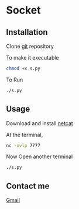 # Socket

## Installation
Clone [git](https://github.com/Basil-jiji/Socket.git) repository 

To make it executable
```bash
chmod +x s.py
```
To Run
```bash
./s.py
```
## Usage
Download and install [netcat](https://nmap.org/ncat/)

At the terminal,
```bash
nc -nvlp 7777
```
Now Open another terminal
```bash
./s.py
```
## Contact me
[Gmail](mailto:basiljiji2015@gmail.com)
